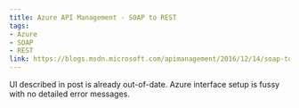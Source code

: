 ```yaml
---
title: Azure API Management - SOAP to REST
tags:
- Azure
- SOAP
- REST
link: https://blogs.msdn.microsoft.com/apimanagement/2016/12/14/soap-to-rest/
---
```

UI described in post is already out-of-date. Azure interface setup is fussy with no detailed error messages.

